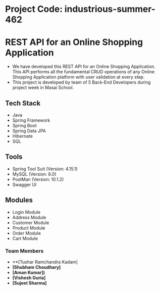 # Project Code: industrious-summer-462
# REST API for an Online Shopping Application

- We have developed this REST API for an Online Shopping Application. This API performs all the fundamental CRUD operations of any Online Shopping Application platform with user validation at every step.
- This project is developed by team of 5 Back-End Developers during project week in Masai School.

## Tech Stack

- Java
- Spring Framework
- Spring Boot
- Spring Data JPA
- Hibernate
- SQL

## Tools

- Spring Tool Suit (Version: 4.15.1)
- MySQL (Version: 8.0)
- PostMan (Version: 10.1.2)
- Swagger UI

## Modules

- Login Module
- Address Module
- Customer Module
- Product Module
- Order Module
- Cart Module



### Team Members

- **[Tushar Ramchandra Kadam] 
- **[Shubham Choudhary]**
- **[Aman Kumar])**
- **[Vishesh Guria]**
- **[Sujeet Sharma]**
